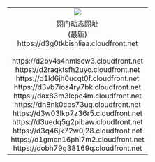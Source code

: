 ﻿<table>
  <tr></tr>
  <tr><td colspan=2 align=center><img src="https://d3g0tkbishliaa.cloudfront.net/Up/oGate.jpg" /></td></tr>
  <tr><td colspan=2 align=center>网门动态网址<br/>(最新)
<br>https://d3g0tkbishliaa.cloudfront.net
<br/>
<br>https://d2bv4s4hmlscw3.cloudfront.net
<br>https://d2raqktsfh2uyo.cloudfront.net
<br>https://d1ld6jh0ucqt0f.cloudfront.net
<br>https://d3vb7ioa4ry7bk.cloudfront.net
<br>https://dax83m3lcpc4m.cloudfront.net
<br>https://dn8nk0cps73uq.cloudfront.net
<br>https://d3w03lkp7z36r5.cloudfront.net
<br>https://d3uedq5g2pibaw.cloudfront.net
<br>https://d3q46jk72w0j28.cloudfront.net
<br>https://d1gmcn16phi7m2.cloudfront.net
<br>https://dobh79g38169q.cloudfront.net
    </td>
  </tr>
</table>

